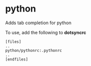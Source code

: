 python
======

Adds tab completion for python

To use, add the following to **dotsyncrc**

    [files]
    ..
    python/pythonrc:.pythonrc
    ..
    [endfiles]

